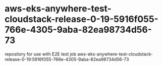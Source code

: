 # aws-eks-anywhere-test-cloudstack-release-0-19-5916f055-766e-4305-9aba-82ea98734d56-73
repository for use with E2E test job aws-eks-anywhere-test-cloudstack-release-0-19:5916f055-766e-4305-9aba-82ea98734d56-73
